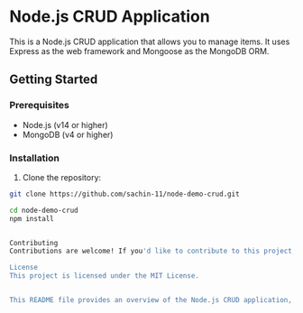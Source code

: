 # Node.js CRUD Application

This is a Node.js CRUD application that allows you to manage items. It uses Express as the web framework and Mongoose as the MongoDB ORM.

## Getting Started

### Prerequisites

- Node.js (v14 or higher)
- MongoDB (v4 or higher)

### Installation

1. Clone the repository:

```sh
git clone https://github.com/sachin-11/node-demo-crud.git

cd node-demo-crud
npm install


Contributing
Contributions are welcome! If you'd like to contribute to this project, please open an issue or submit a pull request.

License
This project is licensed under the MIT License.


This README file provides an overview of the Node.js CRUD application, including instructions for installation, available API endpoints, request/response format, error handling, testing, contributing, and licensing information. You can customize the README file content to match the specifics of your Node.js CRUD application.




